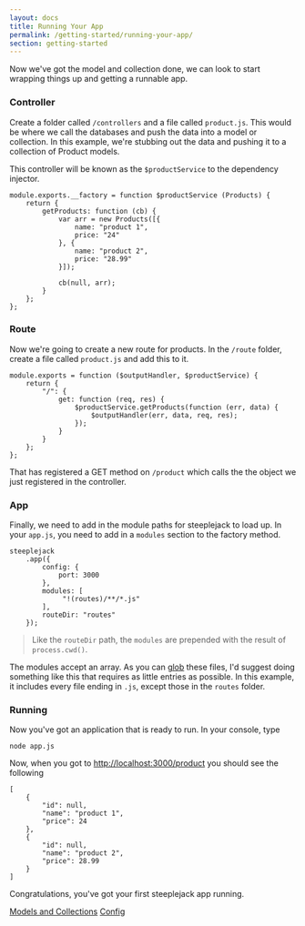 ```yaml
---
layout: docs
title: Running Your App
permalink: /getting-started/running-your-app/
section: getting-started
---
```


Now we've got the model and collection done, we can look to start wrapping things up and getting a runnable app.

### Controller

Create a folder called `/controllers` and a file called `product.js`.  This would be where we call the databases and
push the data into a model or collection.  In this example, we're stubbing out the data and pushing it to a collection
of Product models.

This controller will be known as the `$productService` to the dependency injector.

    module.exports.__factory = function $productService (Products) {
        return {
            getProducts: function (cb) {
                var arr = new Products([{
                    name: "product 1",
                    price: "24"
                }, {
                    name: "product 2",
                    price: "28.99"
                }]);

                cb(null, arr);
            }
        };
    };

### Route

Now we're going to create a new route for products.  In the `/route` folder, create a file called `product.js` and add
this to it.

    module.exports = function ($outputHandler, $productService) {
        return {
            "/": {
                get: function (req, res) {
                    $productService.getProducts(function (err, data) {
                        $outputHandler(err, data, req, res);
                    });
                }
            }
        };
    };

That has registered a GET method on `/product` which calls the the object we just registered in the controller.

### App

Finally, we need to add in the module paths for steeplejack to load up.  In your `app.js`, you need to add in a `modules`
section to the factory method.

    steeplejack
        .app({
            config: {
                port: 3000
            },
            modules: [
                 "!(routes)/**/*.js"
            ],
            routeDir: "routes"
        });

> Like the `routeDir` path, the `modules` are prepended with the result of `process.cwd()`.

The modules accept an array.  As you can [glob](https://en.wikipedia.org/wiki/Glob_%28programming%29) these files, I'd
suggest doing something like this that requires as little entries as possible.  In this example, it includes every file
ending in `.js`, except those in the `routes` folder.

### Running

Now you've got an application that is ready to run.  In your console, type

    node app.js

Now, when you got to [http://localhost:3000/product](http://localhost:3000/product) you should see the following

    [
        {
            "id": null,
            "name": "product 1",
            "price": 24
        },
        {
            "id": null,
            "name": "product 2",
            "price": 28.99
        }
    ]

Congratulations, you've got your first steeplejack app running.

<a href="{{ '/getting-started/models-and-collections' | prepend: site.baseurl }}" class="prev_button">Models and Collections</a>
<a href="{{ '/getting-started/config' | prepend: site.baseurl }}" class="next_button">Config</a>
